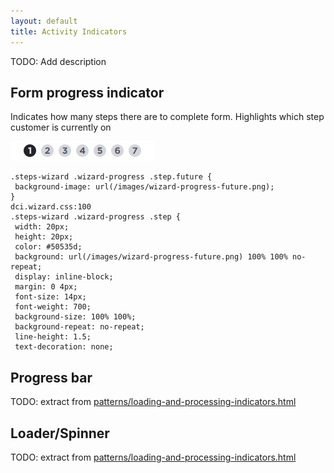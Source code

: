 ```yaml
---
layout: default
title: Activity Indicators
---
```


TODO: Add description

## Form progress indicator

Indicates how many steps there are to complete form. Highlights which step customer is currently on

![](img/steps_graphic.png)

```
.steps-wizard .wizard-progress .step.future {
 background-image: url(/images/wizard-progress-future.png);
}
dci.wizard.css:100
.steps-wizard .wizard-progress .step {
 width: 20px;
 height: 20px;
 color: #50535d;
 background: url(/images/wizard-progress-future.png) 100% 100% no-repeat;
 display: inline-block;
 margin: 0 4px;
 font-size: 14px;
 font-weight: 700;
 background-size: 100% 100%;
 background-repeat: no-repeat;
 line-height: 1.5;
 text-decoration: none;

```

## Progress bar

TODO: extract from [patterns/loading-and-processing-indicators.html](patterns/loading-and-processing-indicators.html)

## Loader/Spinner

TODO: extract from [patterns/loading-and-processing-indicators.html](patterns/loading-and-processing-indicators.html)
